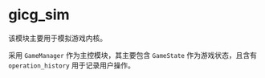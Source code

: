 # gicg_sim

该模块主要用于模拟游戏内核。

采用 `GameManager` 作为主控模块，其主要包含 `GameState` 作为游戏状态，且含有 `operation_history` 用于记录用户操作。
